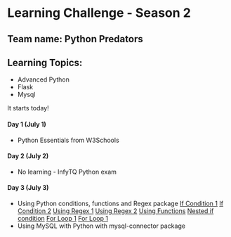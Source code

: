 # Learning Challenge - Season 2
## Team name: Python Predators

## Learning Topics:
- Advanced Python
- Flask 
- Mysql

It starts today!

#### Day 1 (July 1)
- Python Essentials from W3Schools
#### Day 2 (July 2)
- No learning - InfyTQ Python exam
#### Day 3 (July 3)
- Using Python conditions, functions and Regex package
  [If Condition 1](https://github.com/NAVHITS/py_exps/blob/master/beginner/set1.py)
  [If Condition 2](https://github.com/NAVHITS/py_exps/blob/master/beginner/set2.py)
  [Using Regex 1](https://github.com/NAVHITS/py_exps/blob/master/beginner/set3.py)
  [Using Regex 2](https://github.com/NAVHITS/py_exps/blob/master/beginner/set4.py)
  [Using Functions](https://github.com/NAVHITS/py_exps/blob/master/beginner/set5.py)
  [Nested if condition](https://github.com/NAVHITS/py_exps/blob/master/beginner/set6.py)
  [For Loop 1](https://github.com/NAVHITS/py_exps/blob/master/beginner/set7.py)
  [For Loop 1](https://github.com/NAVHITS/py_exps/blob/master/beginner/set8.py)
- Using MySQL with Python with mysql-connector package
